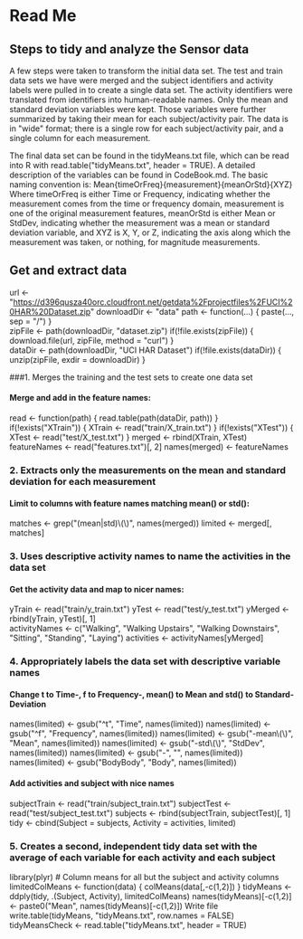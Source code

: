 # Read Me
## Steps to tidy and analyze the Sensor data

A few steps were taken to transform the initial data set. The test and train data sets we have were merged and the subject identifiers and activity labels were pulled in to create a single data set. The activity identifiers were translated from identifiers into human-readable names. Only the mean and standard deviation variables were kept. Those variables were further summarized by taking their mean for each subject/activity pair. The data is in "wide" format; there is a single row for each subject/activity pair, and a single column for each measurement.

The final data set can be found in the tidyMeans.txt file, which can be read into R with read.table("tidyMeans.txt", header = TRUE). A detailed description of the variables can be found in CodeBook.md. The basic naming convention is:
Mean{timeOrFreq}{measurement}{meanOrStd}{XYZ}
Where timeOrFreq is either Time or Frequency, indicating whether the measurement comes from the time or frequency domain, measurement is one of the original measurement features, meanOrStd is either Mean or StdDev, indicating whether the measurement was a mean or standard deviation variable, and XYZ is X, Y, or Z, indicating the axis along which the measurement was taken, or nothing, for magnitude measurements.

## Get and extract data
url <- "https://d396qusza40orc.cloudfront.net/getdata%2Fprojectfiles%2FUCI%20HAR%20Dataset.zip" 
downloadDir <- "data"  path <- function(...) { paste(..., sep = "/") }  
zipFile <- path(downloadDir, "dataset.zip") 
if(!file.exists(zipFile)) { download.file(url, zipFile, method = "curl") }  
dataDir <- path(downloadDir, "UCI HAR Dataset") 
if(!file.exists(dataDir)) { unzip(zipFile, exdir = downloadDir) }

###1. Merges the training and the test sets to create one data set

#### Merge and add in the feature names:

read <- function(path) { read.table(path(dataDir, path)) }  
if(!exists("XTrain")) { XTrain <- read("train/X_train.txt") } 
if(!exists("XTest"))  { XTest  <- read("test/X_test.txt") } 
merged <- rbind(XTrain, XTest)  
featureNames <- read("features.txt")[, 2] names(merged) <- featureNames

### 2. Extracts only the measurements on the mean and standard deviation for each measurement

#### Limit to columns with feature names matching mean() or std():
matches <- grep("(mean|std)\\(\\)", names(merged)) 
limited <- merged[, matches]

### 3. Uses descriptive activity names to name the activities in the data set

#### Get the activity data and map to nicer names:
yTrain <- read("train/y_train.txt") 
yTest  <- read("test/y_test.txt") 
yMerged <- rbind(yTrain, yTest)[, 1]  
activityNames <-   c("Walking", "Walking Upstairs", "Walking Downstairs", "Sitting", "Standing", "Laying") 
activities <- activityNames[yMerged]

### 4. Appropriately labels the data set with descriptive variable names

#### Change t to Time-, f to Frequency-, mean() to Mean and std() to Standard-Deviation
names(limited) <- gsub("^t", "Time", names(limited)) 
names(limited) <- gsub("^f", "Frequency", names(limited)) 
names(limited) <- gsub("-mean\\(\\)", "Mean", names(limited)) 
names(limited) <- gsub("-std\\(\\)", "StdDev", names(limited)) 
names(limited) <- gsub("-", "", names(limited))
names(limited) <- gsub("BodyBody", "Body", names(limited))

#### Add activities and subject with nice names
subjectTrain <- read("train/subject_train.txt") 
subjectTest  <- read("test/subject_test.txt") 
subjects <- rbind(subjectTrain, subjectTest)[, 1]  
tidy <- cbind(Subject = subjects, Activity = activities, limited)

### 5. Creates a second, independent tidy data set with the average of each variable for each activity and each subject

library(plyr) # Column means for all but the subject and activity columns 
limitedColMeans <- function(data) { colMeans(data[,-c(1,2)]) } 
tidyMeans <- ddply(tidy, .(Subject, Activity), limitedColMeans) 
names(tidyMeans)[-c(1,2)] <- paste0("Mean", names(tidyMeans)[-c(1,2)])
Write file
write.table(tidyMeans, "tidyMeans.txt", row.names = FALSE) tidyMeansCheck <- read.table("tidyMeans.txt", header = TRUE)

